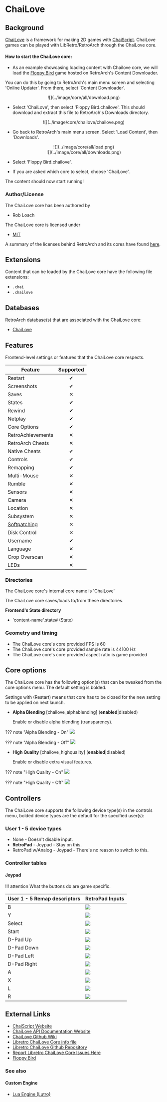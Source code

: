 # ChaiLove

## Background

[ChaiLove](https://github.com/libretro/libretro-chailove) is a framework for making 2D games with [ChaiScript](http://chaiscript.com/). ChaiLove games can be played with LibRetro/RetroArch through the ChaiLove core.

#### How to start the ChaiLove core:

- As an example showcasing loading content with Chailove core, we will load the [Floppy Bird](https://github.com/robloach/chailove-floppybird) game hosted on RetroArch's Content Downloader.

You can do this by going to RetroArch's main menu screen and selecting 'Online Updater'. From there, select 'Content Downloader'.

<center> ![](../image/core/all/download.png) </center>

- Select 'ChaiLove', then select 'Floppy Bird.chailove'. This should download and extract this file to RetroArch's Downloads directory.

<center> ![](../image/core/chailove/chailove.png) </center>

- Go back to RetroArch's main menu screen. Select 'Load Content', then 'Downloads'.

<center> ![](../image/core/all/load.png) </center>

<center> ![](../image/core/all/downloads.png) </center>

- Select 'Floppy Bird.chailove'.

- If you are asked which core to select, choose 'ChaiLove'.

The content should now start running!

### Author/License

The ChaiLove core has been authored by

- Rob Loach

The ChaiLove core is licensed under

- [MIT](https://github.com/libretro/libretro-chailove/blob/master/LICENSE.md)

A summary of the licenses behind RetroArch and its cores have found [here](../development/licenses.md).

## Extensions

Content that can be loaded by the ChaiLove core have the following file extensions:

- `.chai`
- `.chailove`

## Databases

RetroArch database(s) that are associated with the ChaiLove core:

- [ChaiLove](https://github.com/libretro/libretro-database/blob/master/rdb/ChaiLove.rdb)

## Features

Frontend-level settings or features that the ChaiLove core respects.

| Feature           | Supported |
|-------------------|:---------:|
| Restart           | ✔         |
| Screenshots       | ✔         |
| Saves             | ✕         |
| States            | ✔         |
| Rewind            | ✔         |
| Netplay           | ✔         |
| Core Options      | ✔         |
| RetroAchievements | ✕         |
| RetroArch Cheats  | ✕         |
| Native Cheats     | ✔         |
| Controls          | ✔         |
| Remapping         | ✔         |
| Multi-Mouse       | ✕         |
| Rumble            | ✕         |
| Sensors           | ✕         |
| Camera            | ✕         |
| Location          | ✕         |
| Subsystem         | ✕         |
| [Softpatching](../guides/softpatching.md) | ✕         |
| Disk Control      | ✕         |
| Username          | ✔         |
| Language          | ✕         |
| Crop Overscan     | ✕         |
| LEDs              | ✕         |

### Directories

The ChaiLove core's internal core name is 'ChaiLove'

The ChaiLove core saves/loads to/from these directories.

**Frontend's State directory**

- 'content-name'.state# (State)

### Geometry and timing

- The ChaiLove core's core provided FPS is 60
- The ChaiLove core's core provided sample rate is 44100 Hz
- The ChaiLove core's core provided aspect ratio is game provided

## Core options

The ChaiLove core has the following option(s) that can be tweaked from the core options menu. The default setting is bolded. 

Settings with (Restart) means that core has to be closed for the new setting to be applied on next launch.

- **Alpha Blending** [chailove_alphablending] (**enabled**|disabled)

	Enable or disable alpha blending (transparency).
	
??? note "Alpha Blending - On"
	![](../image/core/chailove/alpha_on.png)
	
??? note "Alpha Blending - Off"
	![](../image/core/chailove/alpha_off.png)	
	
- **High Quality** [chailove_highquality] (**enabled**|disabled)

	Enable or disable extra visual features.
	
??? note "High Quality - On"
	![](../image/core/chailove/quality_on.png)
	
??? note "High Quality - Off"
	![](../image/core/chailove/quality_off.png)

## Controllers

The ChaiLove core supports the following device type(s) in the controls menu, bolded device types are the default for the specified user(s):

### User 1 - 5 device types

- None - Doesn't disable input.
- **RetroPad** - Joypad - Stay on this.
- RetroPad w/Analog - Joypad - There's no reason to switch to this.

### Controller tables

#### Joypad

!!! attention
	What the buttons do are game specific.

| User 1 - 5 Remap descriptors | RetroPad Inputs                                |
|------------------------------|------------------------------------------------|
| B                            | ![](../image/retropad/retro_b.png)             |
| Y                            | ![](../image/retropad/retro_y.png)             |
| Select                       | ![](../image/retropad/retro_select.png)        |
| Start                        | ![](../image/retropad/retro_start.png)         |
| D-Pad Up                     | ![](../image/retropad/retro_dpad_up.png)       | 
| D-Pad Down                   | ![](../image/retropad/retro_dpad_down.png)     |
| D-Pad Left                   | ![](../image/retropad/retro_dpad_left.png)     |
| D-Pad Right                  | ![](../image/retropad/retro_dpad_right.png)    |
| A                            | ![](../image/retropad/retro_a.png)             |
| X                            | ![](../image/retropad/retro_x.png)             |
| L                            | ![](../image/retropad/retro_l1.png)            |
| R                            | ![](../image/retropad/retro_r1.png)            |

## External Links

- [ChaiScript Website](http://chaiscript.com/)
- [ChaiLove API Documentation Website](https://rawgit.com/libretro/libretro-chailove/docs/)
- [ChaiLove Github Wiki](https://github.com/libretro/libretro-chailove/wiki)
- [Libretro ChaiLove Core info file](https://github.com/libretro/libretro-super/blob/master/dist/info/chailove_libretro.info)
- [Libretro ChaiLove Github Repository](https://github.com/libretro/libretro-chailove)
- [Report Libretro ChaiLove Core Issues Here](https://github.com/libretro/libretro-chailove/issues)
- [Floppy Bird](https://github.com/robloach/chailove-floppybird)

### See also

#### Custom Engine

- [Lua Engine (Lutro)](lutro.md)
